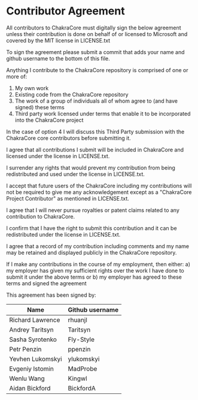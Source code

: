 # Contributor Agreement

All contributors to ChakraCore must digitally sign the below agreement unless their contribution is done on behalf of or licensed to Microsoft and covered by the MIT license in LICENSE.txt

To sign the agreement please submit a commit that adds your name and github username to the bottom of this file.

Anything I contribute to the ChakraCore repository is comprised of one or more of:

1. My own work
2. Existing code from the ChakraCore repository
3. The work of a group of individuals all of whom agree to (and have signed) these terms
4. Third party work licensed under terms that enable it to be incorporated into the ChakraCore project

In the case of option 4 I will discuss this Third Party submission with the ChakraCore core contributors before submitting it.

I agree that all contributions I submit will be included in ChakraCore and licensed under the license in LICENSE.txt.

I surrender any rights that would prevent my contribution from being redistributed and used under the license in LICENSE.txt.

I accept that future users of the ChakraCore including my contributions will not be required to give me any acknowledgement except as a "ChakraCore Project Contributor" as mentioned in LICENSE.txt.

I agree that I will never pursue royalties or patent claims related to any contribution to ChakraCore.

I confirm that I have the right to submit this contribution and it can be redistributed under the license in LICENSE.txt.

I agree that a record of my contribution including comments and my name may be retained and displayed publicly in the ChakraCore repository.

If I make any contributions in the course of my employment, then either:
a) my employer has given my sufficient rights over the work I have done to submit it under the above terms or
b) my employer has agreed to these terms and signed the agreement

This agreement has been signed by:

| Name | Github username |
|---|---|
|Richard Lawrence| rhuanjl|
|Andrey Taritsyn| Taritsyn|
|Sasha Syrotenko| Fly-Style|
|Petr Penzin| ppenzin|
|Yevhen Lukomskyi|ylukomskyi|
|Evgeniy Istomin|MadProbe|
|Wenlu Wang| Kingwl|
|Aidan Bickford| BickfordA|
